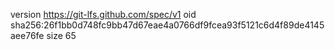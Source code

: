 version https://git-lfs.github.com/spec/v1
oid sha256:26f1bb0d748fc9bb47d67eae4a0766df9fcea93f5121c6d4f89de4145aee76fe
size 65
